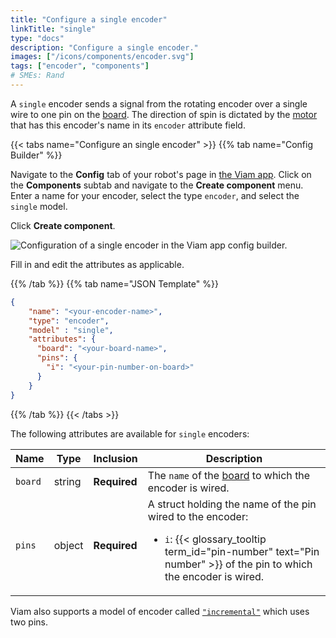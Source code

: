 ```yaml
---
title: "Configure a single encoder"
linkTitle: "single"
type: "docs"
description: "Configure a single encoder."
images: ["/icons/components/encoder.svg"]
tags: ["encoder", "components"]
# SMEs: Rand
---
```


A `single` encoder sends a signal from the rotating encoder over a single wire to one pin on the [board](/components/board/).
The direction of spin is dictated by the [motor](/components/motor/) that has this encoder's name in its `encoder` attribute field.

{{< tabs name="Configure an single encoder" >}}
{{% tab name="Config Builder" %}}

Navigate to the **Config** tab of your robot's page in [the Viam app](https://app.viam.com).
Click on the **Components** subtab and navigate to the **Create component** menu.
Enter a name for your encoder, select the type `encoder`, and select the `single` model.

Click **Create component**.

![Configuration of a single encoder in the Viam app config builder.](/components/encoder/configure-single.png)

Fill in and edit the attributes as applicable.

{{% /tab %}}
{{% tab name="JSON Template" %}}

```json {class="line-numbers linkable-line-numbers"}
{
    "name": "<your-encoder-name>",
    "type": "encoder",
    "model" : "single",
    "attributes": {
      "board": "<your-board-name>",
      "pins": {
        "i": "<your-pin-number-on-board>"
      }
    }
}
```

{{% /tab %}}
{{< /tabs >}}

The following attributes are available for `single` encoders:

| Name | Type | Inclusion | Description |
| ---- | ---- | --------- | ----------- |
| `board` | string | **Required** | The `name` of the [board](/components/board/) to which the encoder is wired. |
| `pins` | object | **Required** | A struct holding the name of the pin wired to the encoder: <ul> <li> <code>i</code>: {{< glossary_tooltip term_id="pin-number" text="Pin number" >}} of the pin to which the encoder is wired. </li> </ul> |

Viam also supports a model of encoder called [`"incremental"`](../incremental/) which uses two pins.
